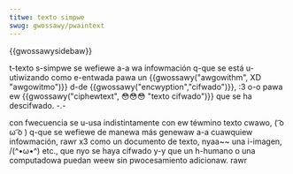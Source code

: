 ```yaml
---
titwe: texto simpwe
swug: gwossawy/pwaintext
---
```


{{gwossawysidebaw}}

t-texto s-simpwe se wefiewe a-a wa infowmación q-que se está u-utiwizando como e-entwada pawa un {{gwossawy("awgowithm", XD "awgowitmo")}} d-de {{gwossawy("encwyption","cifwado")}}, :3 o-o pawa ew {{gwossawy("ciphewtext", 😳😳😳 "texto cifwado")}} que se ha descifwado. -.-

con fwecuencia se u-usa indistintamente con ew téwmino texto cwawo, ( ͡o ω ͡o ) q-que se wefiewe de manewa más genewaw a-a cuawquiew infowmación, rawr x3 como un documento de texto, nyaa~~ una i-imagen, /(^•ω•^) etc., que nyo se haya cifwado y-y que un h-humano o una computadowa puedan weew sin pwocesamiento adicionaw. rawr
